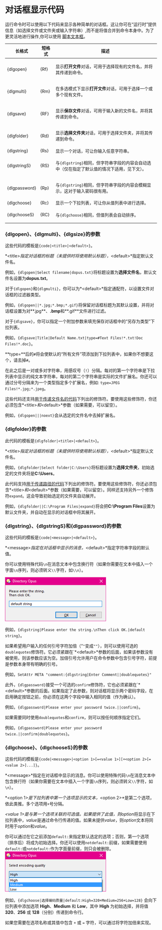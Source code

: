 # 对话框显示代码

运行命令时可以使用以下代码来显示各种简单的对话框。这让你可在“运行时”提供信息（如选择文件或文件夹或输入字符串）,而不是将值合并到命令本身中。为了更灵活地进行操作,你可以使用 [脚本文本框](#/Manual/scripting/script_dialogs/README.zh.md)。

<table>
<thead><tr><th>
长格式</th><th>
短格式</th><th>
描述
</th></tr></thead><tbody><tr><td>
{dlgopen}</td><td>
{Rf}</td><td>

显示**打开文件**对话，可用于选择现有的文件名，并将其传递到命令。
</td></tr><tr><td>
{dlgmulti}</td><td>
{Rm}</td><td>

在多选模式下显示**打开文件**对话，可用于选择一个或多个现有文件。
</td></tr><tr><td>
{dlgsave}</td><td>
{RF}</td><td>

显示**保存文件**对话，可用于输入新的文件名，并将其传递到命令。
</td></tr><tr><td>
{dlgfolder}</td><td>
{Rd}</td><td>

显示**选择文件夹**对话，可用于选择文件夹，并将其传递到命令。
</td></tr><tr><td>
{dlgstring}</td><td>
{Rs}</td><td>
显示一个对话，可让你输入任意字符串。
</td></tr><tr><td>
{dlgstringS}</td><td>
{RS}</td><td>

与`{dlgstring}`相同，但字符串字段的内容会自动选中（仅在指定了默认值的情况下适用，见下文）。
</td></tr><tr><td>
{dlgpassword}</td><td>
{Rp}</td><td>

与`{dlgstring}`相同，但字符串字段的内容会模糊显示，这对于输入密码很有用。
</td></tr><tr><td>
{dlgchoose}</td><td>
{Rc}</td><td>
显示一个下拉列表，可让你从值列表中进行选择。
</td></tr><tr><td>
{dlgchooseS}</td><td>
{RC}</td><td>

与`{dlgchoose}`相同，但值列表会自动排序。
</td></tr></tbody>
</table>

### {dlgopen}、{dlgmulti}、{dlgsize}的参数

这些代码的模板是`{code|<title>|<default>}`。

*\<title\>*指定对话框的标题（未提供时将使用默认标题），*\<default\>*指定默认文件名。

例如，`{dlgopen|Select filename|dopus.txt}`将标题设置为**选择文件名**，默认文件名设置为**dopus.txt**。

对于`{dlgopen}`和`{dlgmulti}`，你可以为*\<default\>*指定通配符，以设置文件对话框的过滤器类型。

例如，`{dlgopen||*.jpg;*.bmp;*.gif}`将保留对话框标题为其默认设置，并将对话框设置为对**.jpg**、**.bmp**和**.gif**文件进行过滤。

对于`{dlgsave}`，你可以指定一个附加参数来填充保存对话框中的“另存为类型”下拉列表。

例如，`{dlgsave|Title|Default Name.txt|type=#Text Files!*.txt!Doc Files!*.doc}`。

**type=**后的`#`将会使默认的“所有文件”项添加到下拉列表中，如果你不想要这个，请去掉`#`。

在此之后是一对或多对字符串，用感叹号（`!`）分隔。每对的第一个字符串是下拉列表中显示的纯文本字符串，每对的第二个字符串是实际的文件扩展名。你还可以通过分号分隔来为一个类型指定多个扩展名，例如: `type=JPEG Files!*.jpg;*.jpeg`。

这些代码还支持[用于传递文件名的代码](codes_for_passing_filenames.zh.md)下列出的修饰符。要使用这些修饰符，你还必须包含*\<title\>*和*\<default\>*参数（如果需要，可以留空）。

例如，`{dlgopen|||noext}`会从选定的文件名中去掉扩展名。

### {dlgfolder}的参数

此代码的模板是`{dlgfolder|<title>|<default>}`。

*\<title\>*指定对话框的标题（未提供时将使用默认标题），*\<default\>*指定默认文件名。

例如，`{dlgfolder|Select folder|C:\Users}`将标题设置为**选择文件夹**，初始选定的文件夹将是**C:\Users**。

此代码支持[用于传递路径的代码](codes_for_passing_paths.zh.md)下列出的修饰符。要使用这些修饰符，你还必须包含*\<title\>*和*\<default\>*参数（如果需要，可以留空）。同样还支持另外一个修饰符`expand`。这会导致初始选定的文件夹自动展开。

例如，`{dlgfolder||C:\Program Files|expand}`将会把**C:\Program Files**设置为默认文件夹，并自动在显示的对话框中将其展开。

### {dlgstring}、{dlgstringS}和{dlgpassword}的参数

这些代码的模板是`{code|<message>|<default>}`。

*\<message\>*指定在对话框中显示的消息，*\<default\>*指定字符串字段的默认值。

你可以使用特殊代码`\n`在消息文本中包含换行符（如果你需要在文本中插入一个字面`\n`序列，则必须转义`\\`字符，如`\\n`）。

![](/Manual/images/media/dlgstring.png)

例如，`{dlgstring|Please enter the string.\nThen click OK.|default string}`。

如果希望用户输入的任何引号字符加倍（“`"`变成`""`），则可以使用可选的`doublequotes`修饰符。它必须紧跟在`*\<default\>*参数的后面，如果该参数没有被使用，则该参数应该为空。加倍引号允许用户在命令参数中包含引号字符，前提是参数本身带有明确的引号。

例如，`SetAttr META "comment:{dlgstring|Enter Comment||doublequotes}"`

此外，`{dlgpassword}`接受一个可选的`confirm`修饰符，它也必须紧跟在`*\<default\>*参数的后面。如果指定了此参数，则对话框将显示两个密码字段，在启用确定按钮之前，你必须在这两个字段中输入相同的值（作为确认）。

例如，`{dlgpassword|Please enter your password twice.||confirm}`。

如果需要同时使用`doublequotes`和`confirm`，则可以按任何顺序指定它们。

例如，`{dlgpassword|Please enter your password twice.||confirm|doublequotes}`。

### {dlgchoose}、{dlgchooseS}的参数

这些代码的模板是`{code|<message>|<option 1>[=<value 1>][+<option 2>[=<value 2>]...]}`。

*\<message\>*指定在对话框中显示的消息。你可以使用特殊代码`\n`在消息文本中包含换行符（如果你需要在文本中插入一个字面`\n`序列，则必须转义`\\`字符，如`\n`）。

*\<option 1\>*是下拉列表中第一个选项显示的文本，*\<option 2\>*是第二个选项，依此类推。多个选项用`+`号分隔。

*\<value 1\>*是与第一个选项关联的可选值。如果提供了此值，则*option*将显示在下拉列表中，*value*是通过命令行传递的值。如果未提供*value*，则*option*文本将同时用于*option*和*value*。

你可以通过在它之前添加`default:`来指定默认选定的选项；否则，第一个选项（排序后）将成为初始选择。你还可以使用`notdefault:`前缀，如果需要使用`default:`或`notdefault:`作为字面量前缀，则只会被删除。
![](/Manual/images/media/dlgchoose.png)

例如，`{dlgchoose|选择编码质量|default:High=320+Medium=256+Low=128}` 会向下拉列表中添加选项 **High**、**Medium** 和 **Low**，其中 **High** 为初始选择，并将值 **320**、**256** 或 **128**（分别）传递到命令行。

如果您需要在选项名称或其值中包含 `+` 或 `=` 字符，可以通过将字符加倍来实现。